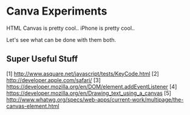# Canva Experiments

HTML Canvas is pretty cool..
iPhone is pretty cool..

Let's see what can be done with them both.

## Super Useful Stuff

[1] http://www.asquare.net/javascript/tests/KeyCode.html
[2] http://developer.apple.com/safari/
[3] https://developer.mozilla.org/en/DOM/element.addEventListener
[4] https://developer.mozilla.org/en/Drawing_text_using_a_canvas
[5] http://www.whatwg.org/specs/web-apps/current-work/multipage/the-canvas-element.html
